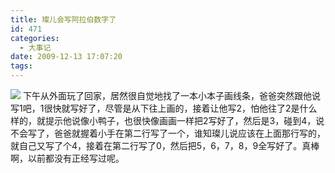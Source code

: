 ```yaml
---
title: 璨儿会写阿拉伯数字了
id: 471
categories:
  - 大事记
date: 2009-12-13 17:07:20
tags:
---
```


![](http://www.candreams.com/images/2009/12/20091213018.jpg)
下午从外面玩了回家，居然很自觉地找了一本小本子画线条，爸爸突然跟他说写1吧，1很快就写好了，尽管是从下往上画的，接着让他写2，怕他往了2是什么样的，就提示他说像小鸭子，也很快像画画一样把2写好了，然后是3，碰到4，说不会写了，爸爸就握着小手在第二行写了一个，谁知璨儿说应该在上面那行写的，就自己又写了个4，接着在第二行写了0，然后把5，6，7，8，9全写好了。真棒啊，以前都没有正经写过呢。